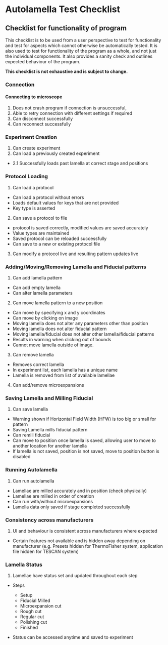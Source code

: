 # Autolamella Test Checklist
## Checklist for functionality of program

This checklist is to be used from a user perspective to test for functionality and test for aspects which cannot otherwise be automatically tested. It is also used to test for functionality of the program as a whole, and not just the individual components. It also provides a sanity check and outlines expected behaviour of the program.

**This checklist is not exhaustive and is subject to change.**

### Connection

#### Connecting to microscope
1. Does not crash program if connection is unsuccessful, 
2. Able to retry connection with different settings if required
3. Can disconnect successfully
4. Can reconnect successfully

### Experiment Creation

1. Can create experiment 
2. Can load a previously created experiment
- 2.1 Successfully loads past lamella at correct stage and positions

### Protocol Loading

1. Can load a protocol
- Can load a protocol without errors
- Loads default values for keys that are not provided
- Key type is asserted
2. Can save a protocol to file
- protocol is saved correctly, modified values are saved accurately
- Value types are maintained
- Saved protocol can be reloaded successfully
- Can save to a new or existing protocol file
3. Can modify a protocol live and resulting pattern updates live

### Adding/Moving/Removing Lamella and Fiducial patterns

1. Can add lamella pattern
- Can add empty lamella
- Can alter lamella parameters
2. Can move lamella pattern to a new position
- Can move by specifying x and y coordinates 
- Can move by clicking on image
- Moving lamella does not alter any parameters other than position
- Moving lamella does not alter fiducial pattern
- Moving lamella/fiducial does not alter other lamella/fiducial patterns
- Results in warning when clicking out of bounds
- Cannot move lamella outside of image.
3. Can remove lamella
- Removes correct lamella
- In experiment list, each lamella has a unique name
- Lamella is removed from list of available lamellae
4. Can add/remove microexpansions

### Saving Lamella and Milling Fiducial

1. Can save lamella
- Warning shown if Horizontal Field Width (HFW) is too big or small for pattern
- Saving Lamella mills fiducial pattern
- Can remill fiducial
- Can move to position once lamella is saved, allowing user to move to another location for another lamella
- If lamella is not saved, position is not saved, move to position button is disabled

### Running Autolamella

1. Can run autolamella
- Lamellae are milled accurately and in position (check physically)
- Lamellae are milled in order of creation
- Can run with/without microexpansions
- Lamella data only saved if stage completed successfully

### Consistency across manufacturers

1. UI and behaviour is consistent across manufacturers where expected
- Certain features not available and is hidden away depending on manufacturer (e.g. Presets hidden for ThermoFisher system, application file hidden for TESCAN system)

### Lamella Status

1. Lamellae have status set and updated throughout each step
- Steps
    - Setup
    - Fiducial Milled
    - Microexpansion cut
    - Rough cut
    - Regular cut
    - Polishing cut
    - Finished

- Status can be accessed anytime and saved to experiment